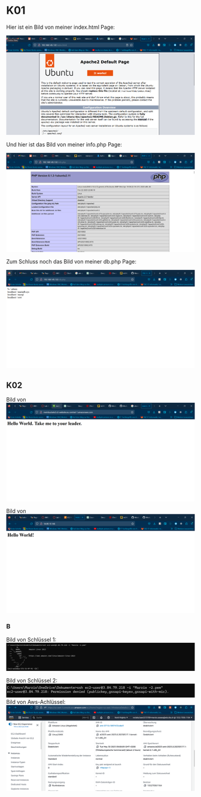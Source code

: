 # K01

Hier ist ein Bild von meiner index.html Page:

![Bild HTML](./Screenshot%202023-05-16%20113601.png)

Und hier ist das Bild von meiner info.php Page:

![Bild PHP](./Screenshot%202023-05-16%20113703.png)

Zum Schluss noch das Bild von meiner db.php Page:

![Bild Db](./Screenshot%202023-05-16%20114251.png)

## K02

Bild von
![Bild ](./K02/Screenshot%202023-05-23%20114231.png)

Bild von
![Bild ](./K02/Screenshot%202023-05-23%20104613.png)

### B

Bild von Schlüssel 1:
![Bild Schlüssel1](./K02/Schl%C3%BCssel1.png)

Bild von Schlüssel 2:
![Bild Schlüssel1](./K02/Schl%C3%BCssel2.png)
Bild von Aws-Achlüssel:
![Bild Schlüssel1](./K02/Awsschl%C3%BCssel.png)
